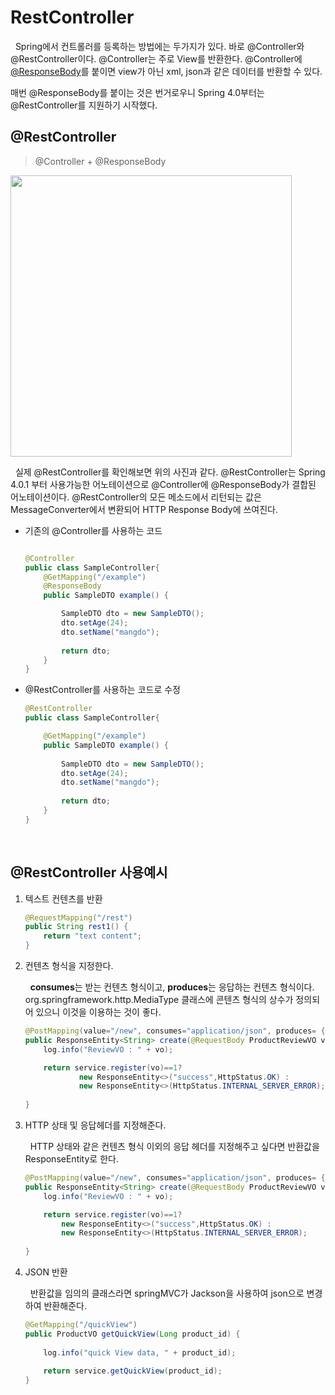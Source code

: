 # RestController

&nbsp; Spring에서 컨트롤러를 등록하는 방법에는 두가지가 있다. 바로 @Controller와 @RestController이다. @Controller는 주로 View를 반환한다. @Controller에 [@ResponseBody](./return%20data.md)를 붙이면 view가 아닌 xml, json과 같은 데이터를 반환할 수 있다.

매번 @ResponseBody를 붙이는 것은 번거로우니 Spring 4.0부터는 @RestController를 지원하기 시작했다.

## **@RestController**
> @Controller + @ResponseBody

<img src="https://user-images.githubusercontent.com/70243735/113699225-3dfa0b00-9710-11eb-907d-81a473dee440.PNG" width="450px">

&nbsp; 실제 @RestController를 확인해보면 위의 사진과 같다. @RestController는 Spring 4.0.1 부터 사용가능한 어노테이션으로 @Controller에 @ResponseBody가 결합된 어노테이션이다.  @RestController의 모든 메소드에서 리턴되는 값은 MessageConverter에서 변환되어 HTTP Response Body에 쓰여진다.

* 기존의 @Controller를 사용하는 코드
    ```java

    @Controller
    public class SampleController{
        @GetMapping("/example")
        @ResponseBody
        public SampleDTO example() {
    
            SampleDTO dto = new SampleDTO();
            dto.setAge(24);
            dto.setName("mangdo");
        
            return dto;
        }
    }
    ```
* @RestController를 사용하는 코드로 수정
    ```java
    @RestController
    public class SampleController{

        @GetMapping("/example")
        public SampleDTO example() {
        
            SampleDTO dto = new SampleDTO();
            dto.setAge(24);
            dto.setName("mangdo");
            
            return dto;
        }
    }
    ```

<br>

## **@RestController 사용예시**

1. 텍스트 컨텐츠를 반환

    ```java
    @RequestMapping("/rest") 
    public String rest1() { 
        return "text content"; 
    }
    ```

2. 컨텐츠 형식을 지정한다.

    &nbsp; **consumes**는 받는 컨텐츠 형식이고, **produces**는 응답하는 컨텐츠 형식이다. org.springframework.http.MediaType 클래스에 콘텐츠 형식의 상수가 정의되어 있으니 이것을 이용하는 것이 좋다.

    ```java
	@PostMapping(value="/new", consumes="application/json", produces= {MediaType.TEXT_PLAIN_VALUE})
	public ResponseEntity<String> create(@RequestBody ProductReviewVO vo){
		log.info("ReviewVO : " + vo);

		return service.register(vo)==1?
				new ResponseEntity<>("success",HttpStatus.OK) :
				new ResponseEntity<>(HttpStatus.INTERNAL_SERVER_ERROR);
		
	}
    ```
 

3. HTTP 상태 및 응답헤더를 지정해준다.

    &nbsp; HTTP 상태와 같은 컨텐츠 형식 이외의 응답 헤더를 지정해주고 싶다면 반환값을 ResponseEntity로 한다.

    ```java
	@PostMapping(value="/new", consumes="application/json", produces= {MediaType.TEXT_PLAIN_VALUE})
	public ResponseEntity<String> create(@RequestBody ProductReviewVO vo){
		log.info("ReviewVO : " + vo);

		return service.register(vo)==1?
            new ResponseEntity<>("success",HttpStatus.OK) :
		    new ResponseEntity<>(HttpStatus.INTERNAL_SERVER_ERROR);
		
	}
    ```

4. JSON 반환

    &nbsp; 반환값을 임의의 클래스라면 springMVC가 Jackson을 사용하여 json으로 변경하여 반환해준다.

    ```java
	@GetMapping("/quickView")
	public ProductVO getQuickView(Long product_id) {
		
		log.info("quick View data, " + product_id);
		
        return service.getQuickView(product_id);
	}
    ```
